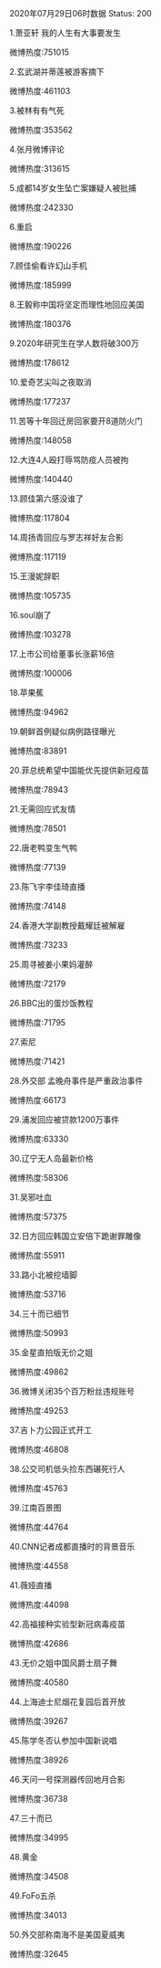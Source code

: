 2020年07月29日06时数据
Status: 200

1.萧亚轩 我的人生有大事要发生

微博热度:751015

2.玄武湖并蒂莲被游客摘下

微博热度:461103

3.被林有有气死

微博热度:353562

4.张月微博评论

微博热度:313615

5.成都14岁女生坠亡案嫌疑人被批捕

微博热度:242330

6.重启

微博热度:190226

7.顾佳偷看许幻山手机

微博热度:185999

8.王毅称中国将坚定而理性地回应美国

微博热度:180376

9.2020年研究生在学人数将破300万

微博热度:178612

10.爱奇艺尖叫之夜取消

微博热度:177237

11.苦等十年回迁房回家要开8道防火门

微博热度:148058

12.大连4人殴打辱骂防疫人员被拘

微博热度:140440

13.顾佳第六感没谁了

微博热度:117804

14.周扬青回应与罗志祥好友合影

微博热度:117119

15.王漫妮辞职

微博热度:105735

16.soul崩了

微博热度:103278

17.上市公司给董事长涨薪16倍

微博热度:100006

18.苹果蕉

微博热度:94962

19.朝鲜首例疑似病例路径曝光

微博热度:83891

20.菲总统希望中国能优先提供新冠疫苗

微博热度:78943

21.无需回应式友情

微博热度:78501

22.唐老鸭变生气鸭

微博热度:77139

23.陈飞宇李佳琦直播

微博热度:74148

24.香港大学副教授戴耀廷被解雇

微博热度:73233

25.周寻被姜小果妈灌醉

微博热度:72179

26.BBC出的蛋炒饭教程

微博热度:71795

27.索尼

微博热度:71421

28.外交部 孟晚舟事件是严重政治事件

微博热度:66173

29.浦发回应被贷款1200万事件

微博热度:63330

30.辽宁无人岛最新价格

微博热度:58306

31.吴邪吐血

微博热度:57375

32.日方回应韩国立安倍下跪谢罪雕像

微博热度:55911

33.路小北被挖墙脚

微博热度:53716

34.三十而已细节

微博热度:50993

35.金星直拍版无价之姐

微博热度:49862

36.微博关闭35个百万粉丝违规账号

微博热度:49253

37.吉卜力公园正式开工

微博热度:46808

38.公交司机低头捡东西碾死行人

微博热度:45763

39.江南百景图

微博热度:44764

40.CNN记者成都直播时的背景音乐

微博热度:44558

41.薇娅直播

微博热度:44098

42.高福接种实验型新冠病毒疫苗

微博热度:42686

43.无价之姐中国风爵士扇子舞

微博热度:40580

44.上海迪士尼烟花复园后首开放

微博热度:39267

45.陈学冬否认参加中国新说唱

微博热度:38926

46.天问一号探测器传回地月合影

微博热度:36738

47.三十而已

微博热度:34995

48.黄金

微博热度:34508

49.FoFo五杀

微博热度:34013

50.外交部称南海不是美国夏威夷

微博热度:32645

